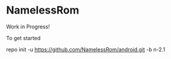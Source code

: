 NamelessRom
=========================

Work in Progress!

To get started

repo init -u https://github.com/NamelessRom/android.git -b n-2.1

